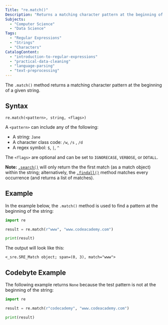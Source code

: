 ```yaml
---
Title: "re.match()"
Description: "Returns a matching character pattern at the beginning of a given string."
Subjects:
  - "Computer Science"
  - "Data Science"
Tags:
  - "Regular Expressions"
  - "Strings"
  - "Characters"
CatalogContent:
  - "introduction-to-regular-expressions"
  - "practical-data-cleaning"
  - "language-parsing"
  - "text-preprocessing"
---
```


The `.match()` method returns a matching character pattern at the beginning of a given string.

## Syntax

```pseudo
re.match(<pattern>, string, <flags>)
```

A `<pattern>` can include any of the following:

- A string: `Jane`
- A character class code: `/w`, `/s` , `/d`
- A regex symbol: `$`, `|`, `^`

The `<flags>` are optional and can be set to `IGNORECASE`, `VERBOSE`, or `DOTALL`.

**Note:** [`.search()`](https://www.codecademy.com/resources/docs/python/regex/search) will only return the the first match (as a match object) within the string; alternatively, the [`.findall()`](https://www.codecademy.com/resources/docs/python/regex/findall) method matches every occurrence (and returns a list of matches).

## Example

In the example below, the `.match()` method is used to find a pattern at the beginning of the string:

```py
import re

result = re.match(r"www", "www.codeacademy.com")

print(result)
```

The output will look like this:

```shell
<_sre.SRE_Match object; span=(0, 3), match="www">
```

## Codebyte Example

The following example returns `None` because the test pattern is not at the beginning of the string:

```py
import re

result = re.match(r"codecademy", "www.codeacademy.com")

print(result)
```
